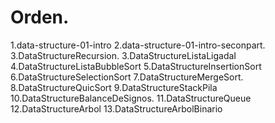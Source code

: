 # Orden.

1.data-structure-01-intro
2.data-structure-01-intro-seconpart.
3.DataStructureRecursion.
3.DataStructureListaLigadaI
4.DataStructureListaBubbleSort
5.DataStructureInsertionSort
6.DataStructureSelectionSort
7.DataStructureMergeSort.
8.DataStructureQuicSort
9.DataStructureStackPila
10.DataStructureBalanceDeSignos.
11.DataStructureQueue
12.DataStructureArbol
13.DataStructureArbolBinario